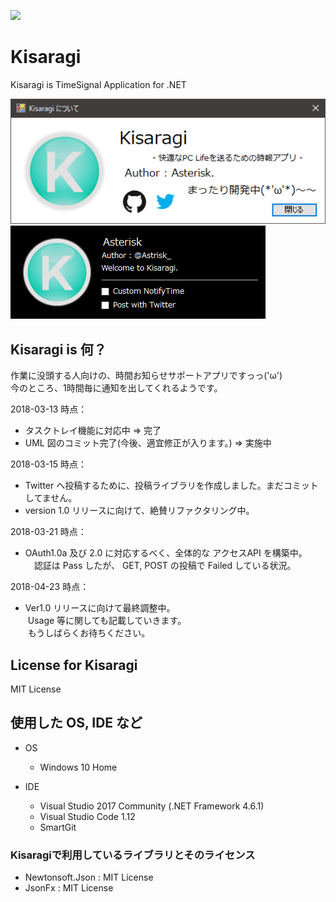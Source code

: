 [![](http://img.shields.io/badge/license-MIT-blue.svg)](./LICENSE)
# Kisaragi
Kisaragi is TimeSignal Application for .NET

![KisaragiInfo](KisaragiInfo.png)
![form](form.png)

## Kisaragi is 何？
作業に没頭する人向けの、時間お知らせサポートアプリですっっ('ω')  
今のところ、1時間毎に通知を出してくれるようです。  

2018-03-13 時点：  
- タスクトレイ機能に対応中 => 完了
- UML 図のコミット完了(今後、適宜修正が入ります。) => 実施中  

2018-03-15 時点：  
- Twitter へ投稿するために、投稿ライブラリを作成しました。まだコミットしてません。
- version 1.0 リリースに向けて、絶賛リファクタリング中。  

2018-03-21 時点： 
- OAuth1.0a 及び 2.0 に対応するべく、全体的な アクセスAPI を構築中。
　認証は Pass したが、 GET, POST の投稿で Failed している状況。

2018-04-23 時点： 
- Ver1.0 リリースに向けて最終調整中。  
  Usage 等に関しても記載していきます。  
  もうしばらくお待ちください。
 
## License for Kisaragi
MIT License

## 使用した OS, IDE など
- OS
  - Windows 10 Home

- IDE
  - Visual Studio 2017 Community (.NET Framework 4.6.1)
  - Visual Studio Code 1.12
  - SmartGit
  
### Kisaragiで利用しているライブラリとそのライセンス
- Newtonsoft.Json : MIT License
- JsonFx : MIT License
